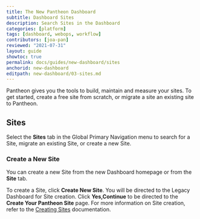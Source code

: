 ```yaml
---
title: The New Pantheon Dashboard
subtitle: Dashboard Sites
description: Search Sites in the Dashboard
categories: [platform]
tags: [dashboard, webops, workflow]
contributors: [joa-pan]
reviewed: "2021-07-31"
layout: guide
showtoc: true
permalink: docs/guides/new-dashboard/sites
anchorid: new-dashboard
editpath: new-dashboard/03-sites.md
---
```



Pantheon gives you the tools to build, maintain and measure your sites. To get started, create a free site from scratch, or migrate a site an existing site to Pantheon.

## Sites

Select the **Sites** tab in the Global Primary Navigation menu to search for a Site, migrate an existing Site, or create a new Site. 

### Create a New Site

You can create a new Site from the new Dashboard homepage or from the **Site** tab. 

To create a Site, click **Create New Site**. You will be directed to the Legacy Dashboard for Site creation. Click **Yes,Continue** to be directed to the  **Create Your Pantheon Site** page. For more information on Site creation, refer to the [Creating Sites](/create-sites) documentation. 
